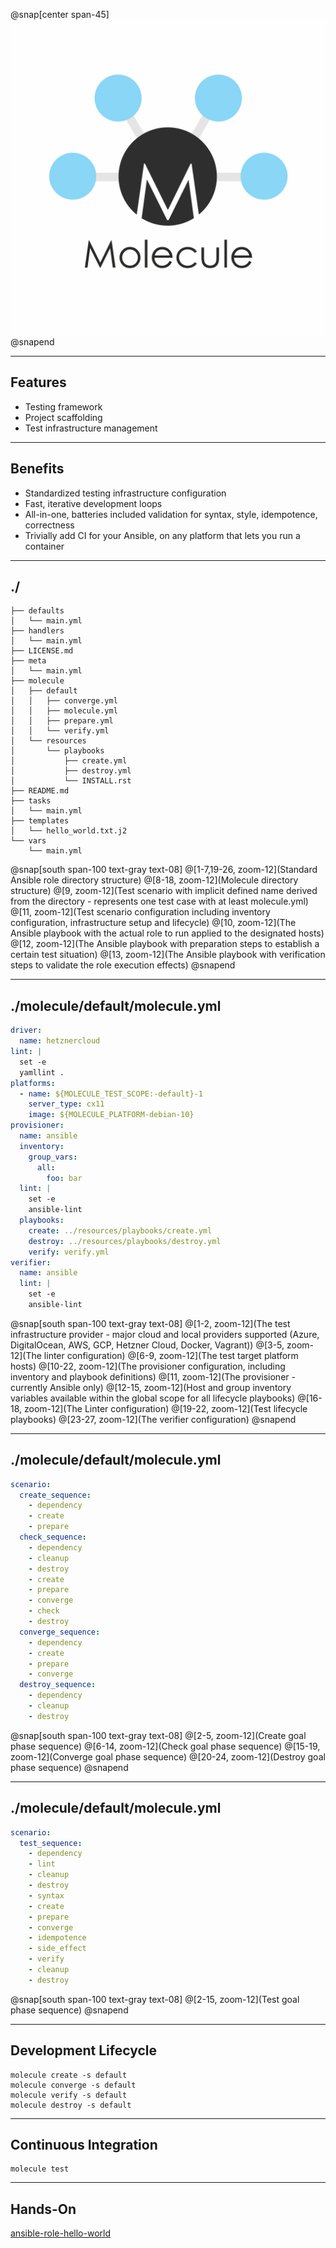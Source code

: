 @snap[center span-45]
![Anisble Molecule](assets/img/molecule_logo.png)
@snapend

---

## Features

- Testing framework
- Project scaffolding
- Test infrastructure management

---

## Benefits

- Standardized testing infrastructure configuration
- Fast, iterative development loops
- All-in-one, batteries included validation for syntax, style, idempotence, correctness
- Trivially add CI for your Ansible, on any platform that lets you run a container

---

## ./

```console
├── defaults
│   └── main.yml
├── handlers
│   └── main.yml
├── LICENSE.md
├── meta
│   └── main.yml
├── molecule
│   ├── default
│   │   ├── converge.yml
│   │   ├── molecule.yml
│   │   ├── prepare.yml
│   │   └── verify.yml
│   └── resources
│       └── playbooks
│           ├── create.yml
│           ├── destroy.yml
│           └── INSTALL.rst
├── README.md
├── tasks
│   └── main.yml
├── templates
│   └── hello_world.txt.j2
└── vars
    └── main.yml
```
@snap[south span-100 text-gray text-08]
@[1-7,19-26, zoom-12](Standard Ansible role directory structure)
@[8-18, zoom-12](Molecule directory structure)
@[9, zoom-12](Test scenario with implicit defined name derived from the directory - represents one test case with at least molecule.yml)
@[11, zoom-12](Test scenario configuration including inventory configuration, infrastructure setup and lifecycle)
@[10, zoom-12](The Ansible playbook with the actual role to run applied to the designated hosts)
@[12, zoom-12](The Ansible playbook with preparation steps to establish a certain test situation)
@[13, zoom-12](The Ansible playbook with verification steps to validate the role execution effects)
@snapend

---

## ./molecule/default/molecule.yml

```yml
driver:
  name: hetznercloud
lint: |
  set -e
  yamllint .
platforms:
  - name: ${MOLECULE_TEST_SCOPE:-default}-1
    server_type: cx11
    image: ${MOLECULE_PLATFORM-debian-10}
provisioner:
  name: ansible
  inventory:
    group_vars:
      all:
        foo: bar
  lint: |
    set -e
    ansible-lint
  playbooks:
    create: ../resources/playbooks/create.yml
    destroy: ../resources/playbooks/destroy.yml
    verify: verify.yml
verifier:
  name: ansible
  lint: |
    set -e
    ansible-lint
```

@snap[south span-100 text-gray text-08]
@[1-2, zoom-12](The test infrastructure provider - major cloud and local providers supported (Azure, DigitalOcean, AWS, GCP, Hetzner Cloud, Docker, Vagrant))
@[3-5, zoom-12](The linter configuration)
@[6-9, zoom-12](The test target platform hosts)
@[10-22, zoom-12](The provisioner configuration, including inventory and playbook definitions)
@[11, zoom-12](The provisioner - currently Ansible only)
@[12-15, zoom-12](Host and group inventory variables available within the global scope for all lifecycle playbooks)
@[16-18, zoom-12](The Linter configuration)
@[19-22, zoom-12](Test lifecycle playbooks)
@[23-27, zoom-12](The verifier configuration)
@snapend

---

## ./molecule/default/molecule.yml

```yml
scenario:
  create_sequence:
    - dependency
    - create
    - prepare
  check_sequence:
    - dependency
    - cleanup
    - destroy
    - create
    - prepare
    - converge
    - check
    - destroy
  converge_sequence:
    - dependency
    - create
    - prepare
    - converge
  destroy_sequence:
    - dependency
    - cleanup
    - destroy
```

@snap[south span-100 text-gray text-08]
@[2-5, zoom-12](Create goal phase sequence)
@[6-14, zoom-12](Check goal phase sequence)
@[15-19, zoom-12](Converge goal phase sequence)
@[20-24, zoom-12](Destroy goal phase sequence)
@snapend

---

## ./molecule/default/molecule.yml

```yml
scenario:
  test_sequence:
    - dependency
    - lint
    - cleanup
    - destroy
    - syntax
    - create
    - prepare
    - converge
    - idempotence
    - side_effect
    - verify
    - cleanup
    - destroy
```

@snap[south span-100 text-gray text-08]
@[2-15, zoom-12](Test goal phase sequence)
@snapend

---

## Development Lifecycle

```console
molecule create -s default
molecule converge -s default
molecule verify -s default
molecule destroy -s default
```

---

## Continuous Integration

```console
molecule test
```

---

## Hands-On

[ansible-role-hello-world](https://github.com/build-failure/ansible-role-hello-world)
